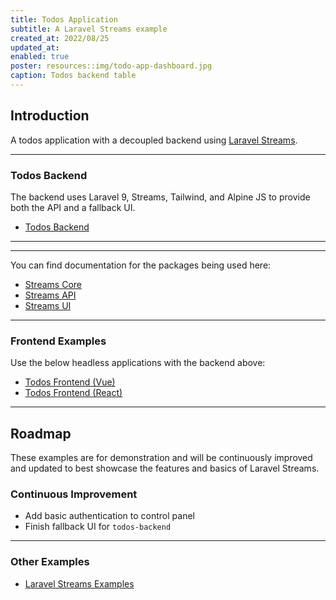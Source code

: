 ```yaml
---
title: Todos Application
subtitle: A Laravel Streams example
created_at: 2022/08/25
updated_at:
enabled: true
poster: resources::img/todo-app-dashboard.jpg
caption: Todos backend table
---
```


## Introduction

A todos application with a decoupled backend using [Laravel Streams](https://streams.dev/).

---

### Todos Backend

The backend uses Laravel 9, Streams, Tailwind, and Alpine JS to provide both the API and a fallback UI.

- [Todos Backend](https://github.com/laravel-streams/todos-backend)

---

<!-- #### Points of Interest

- The stream definitions
- The users stream
- The users model
- The custom toggle controller -->

---

You can find documentation for the packages being used here:

- [Streams Core](https://streams.dev/docs/core/introduction)
- [Streams API](https://streams.dev/docs/api/introduction)
- [Streams UI](https://streams.dev/docs/ui/introduction)

---

### Frontend Examples

Use the below headless applications with the backend above: 

- [Todos Frontend (Vue)](https://github.com/laravel-streams/todos-vue-app)
- [Todos Frontend (React)](https://github.com/laravel-streams/todos-react-app)

---

## Roadmap

These examples are for demonstration and will be continuously improved and updated to best showcase the features and basics of Laravel Streams.

### Continuous Improvement

- Add basic authentication to control panel
- Finish fallback UI for `todos-backend`

---

### Other Examples

- [Laravel Streams Examples](https://streams.dev/docs/examples)
